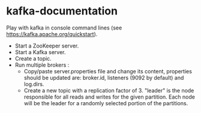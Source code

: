 # kafka-documentation
Play with kafka in console command lines (see https://kafka.apache.org/quickstart).
- Start a ZooKeeper server.
- Start a Kafka server.
- Create a topic.
- Run multiple brokers : 
  * Copy/paste server.properties file and change its content, properties should be updated are: broker.id, listeners (9092 by default)
  and log.dirs.
  * Create a new topic with a replication factor of 3.
  "leader" is the node responsible for all reads and writes for the given partition. Each node will be the leader for a randomly selected portion of the partitions.
